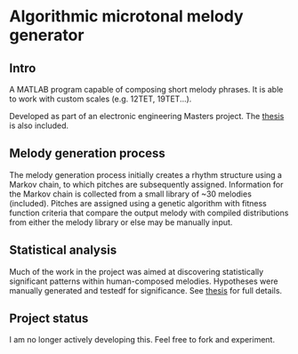 # Algorithmic microtonal melody generator

## Intro

A MATLAB program capable of composing short melody phrases. It is able to work with custom scales (e.g. 12TET, 19TET...).

Developed as part of an electronic engineering Masters project. The [thesis](MMG%20final.pdf) is also included.

## Melody generation process

The melody generation process initially creates a rhythm structure using a Markov chain, to which pitches are subsequently assigned. Information for the Markov chain is collected from a small library of ~30 melodies (included). Pitches are assigned using a genetic algorithm with fitness function criteria that compare the output melody with compiled distributions from either the melody library or else may be manually input.

## Statistical analysis

Much of the work in the project was aimed at discovering statistically significant patterns within human-composed melodies. Hypotheses were manually generated and testedf for significance. See [thesis](MMG%20final.pdf) for full details.


## Project status

I am no longer actively developing this. Feel free to fork and experiment.
